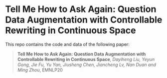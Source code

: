 # Tell Me How to Ask Again: Question Data Augmentation with Controllable Rewriting in Continuous Space

This repo contains the code and data of the following paper:
>**Tell Me How to Ask Again: Question Data Augmentation with Controllable Rewriting in Continuous Space**, *Dayiheng Liu, Yeyun Gong, Jie Fu, Yu Yan, Jiusheng Chen, Jiancheng Lv, Nan Duan and Ming Zhou*, EMNLP20 

